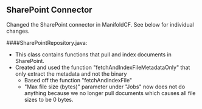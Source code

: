 SharePoint Connector
--------------------
Changed the SharePoint connector in ManifoldCF. See below for individual changes.

####SharePointRepository.java:
* This class contains functions that pull and index documents in SharePoint.
* Created and used the function "fetchAndIndexFileMetadataOnly" that only extract the metadata and not the binary
	* Based off the function "fetchAndIndexFile"
	* "Max file size (bytes)" parameter under "Jobs" now does not do anything because we no longer pull documents which causes all file sizes to be 0 bytes.
